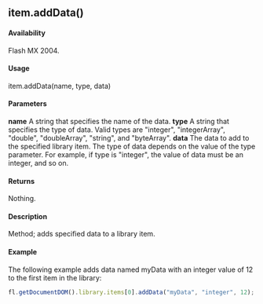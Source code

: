 ## item.addData()

#### Availability

Flash MX 2004.

#### Usage

item.addData(name, type, data)

#### Parameters

**name** A string that specifies the name of the data.
**type** A string that specifies the type of data. Valid types are "integer", "integerArray", "double", "doubleArray", "string", and "byteArray".
**data** The data to add to the specified library item. The type of data depends on the value of the type parameter. For example, if type is "integer", the value of data must be an integer, and so on.

#### Returns

Nothing.

#### Description

Method; adds specified data to a library item.

#### Example

The following example adds data named myData with an integer value of 12 to the first item in the library:


```javascript
fl.getDocumentDOM().library.items[0].addData("myData", "integer", 12);
```